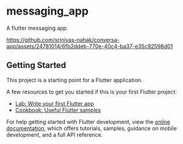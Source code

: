 # messaging_app

A flutter messaging app.


https://github.com/srinivas-nahak/conversa-app/assets/24781014/6fb2ddeb-770e-40c4-ba37-e35c92598d01





## Getting Started

This project is a starting point for a Flutter application.

A few resources to get you started if this is your first Flutter project:

- [Lab: Write your first Flutter app](https://docs.flutter.dev/get-started/codelab)
- [Cookbook: Useful Flutter samples](https://docs.flutter.dev/cookbook)

For help getting started with Flutter development, view the
[online documentation](https://docs.flutter.dev/), which offers tutorials,
samples, guidance on mobile development, and a full API reference.
